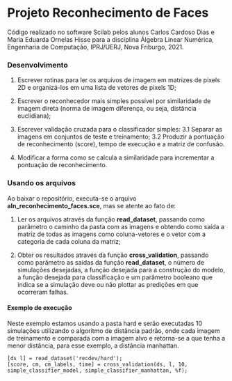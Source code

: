 # Projeto Reconhecimento de Faces

Código realizado no software Scilab pelos alunos Carlos Cardoso Dias e Maria Eduarda Ornelas Hisse para a disciplina Álgebra Linear Numérica, Engenharia de Computação, IPRJ/UERJ, Nova Friburgo, 2021.

### Desenvolvimento

1. Escrever rotinas para ler os arquivos de imagem em matrizes de pixels 2D e organizá-los em uma lista de vetores de pixels 1D;

2. Escrever o reconhecedor mais simples possível por similaridade de imagem direta (norma de imagem
  diferença, ou seja, distância euclidiana);

3. Escrever validação cruzada para o classificador simples:
  3.1 Separar as imagens em conjuntos de teste e treinamento;
  3.2 Produzir a pontuação de reconhecimento (score), tempo de execução e a matriz de confusão.

4. Modificar a forma como se calcula a similaridade para incrementar a pontuação de reconhecimento.

### Usando os arquivos
  
  Ao baixar o repositório, executa-se o arquivo **aln_reconhecimento_faces.sce**, mas se atente ao fato de:

1. Ler os arquivos através da função **read_dataset**, passando como parâmetro o caminho da pasta com as imagens e obtendo como saída a matriz de todas as imagens como coluna-vetores e o vetor com a categoria de cada coluna da matriz;

2. Obter os resultados através da função **cross_validation**, passando como parâmetro as saídas da função **read_dataset**, o número de simulações desejadas, a função desejada para a construção do modelo, a função desejada para classificação e um parâmetro booleano que indica se a simulação deve ou não plottar as predições em que ocorreram falhas.

#### Exemplo de execução

Neste exemplo estamos usando a pasta hard e serão executadas 10 simulações utilizando o algoritmo de distância padrão,
onde cada imagem de treinamento e comparada com a imagem alvo e retorna-se a que tenha a menor distância, para esse
exemplo, a distância manhattan.

    [ds l] = read_dataset('recdev/hard');
    [score, cm, cm_labels, time] = cross_validation(ds, l, 10, simple_classifier_model, simple_classifier_manhattan, %f);

